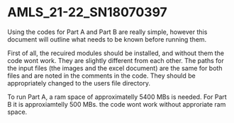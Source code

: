 # AMLS_21-22_SN18070397
Using the codes for Part A and Part B are really simple, however this document will outline what needs to be known before running them.

First of all, the recuired modules should be installed, and without them the code wont work. They are slightly different from each other.
The paths for the input files (the images and the excel document) are the same for both files and are noted in the comments in the code. They should be appropriately changed to 
the users file directory. 

To run Part A, a ram space of approximatelly 5400 MBs is needed. For Part B it is approxiamtelly 500 MBs. the code wont work without approriate ram space.
